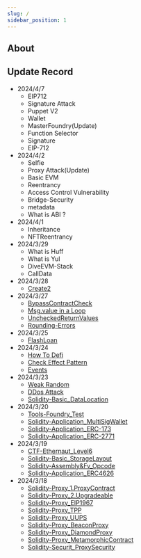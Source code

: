 ```yaml
---
slug: /
sidebar_position: 1
---
```

## About



## Update Record
- 2024/4/7
  - EIP712
  - Signature Attack
  - Puppet V2
  - Wallet
  - MasterFoundry(Update)
  - Function Selector
  - Signature
  - EIP-712
- 2024/4/2
  - Selfie
  - Proxy Attack(Update)
  - Basic EVM
  - Reentrancy
  - Access Control Vulnerability
  - Bridge-Security
  - metadata
  - What is ABI ?
- 2024/4/1
  - Inheritance
  - NFTReentrancy
- 2024/3/29
  - What is Huff
  - What is Yul
  - DiveEVM-Stack
  - CallData
- 2024/3/28
  - [Create2](https://kkweb3doc.vercel.app/solidity/Basic/Create2)
- 2024/3/27
  - [BypassContractCheck](https://kkweb3doc.vercel.app/security/BypassContractCheck)
  - [Msg.value in a Loop](https://kkweb3doc.vercel.app/security/msg.value-in-a-Loop)
  - [UncheckedReturnValues](https://kkweb3doc.vercel.app/security/UncheckedReturnValues)
  - [Rounding-Errors](https://kkweb3doc.vercel.app/security/Rounding-Errors)
- 2024/3/25
  - [FlashLoan](https://kkweb3doc.vercel.app/solidity/Application/FlashLoan)
- 2024/3/24
  - [How To Defi](https://kkweb3doc.vercel.app/solidity/Defi/HowToDefi)
  - [Check Effect Pattern](https://kkweb3doc.vercel.app/solidity/Basic/Check-effects)
  - [Events](https://kkweb3doc.vercel.app/solidity/Basic/Events)
- 2024/3/23
  - [Weak Random](https://kkweb3doc.vercel.app/security/WeakRandom)
  - [DDos Attack](https://kkweb3doc.vercel.app/security/DDos)
  - [Solidity-Basic_DataLocation](https://kkweb3doc.vercel.app/solidity/Basic/DataLocation)
- 2024/3/20
  - [Tools-Foundry_Test](https://kkweb3doc.vercel.app/Web3tools/Foundry/Test)
  - [Solidity-Application_MultiSigWallet](https://kkweb3doc.vercel.app/solidity/Application/MultiWallet)
  - [Solidity-Application_ERC-173](https://kkweb3doc.vercel.app/solidity/Application/ERC173)
  - [Solidity-Application_ERC-2771](https://kkweb3doc.vercel.app/solidity/Application/ERC2771)
- 2024/3/19
  - [CTF-Ethernaut_Level6](https://kkweb3doc.vercel.app/ctf/Ethernaut/Level-6)
  - [Solidity-Basic_StorageLayout](https://kkweb3doc.vercel.app/solidity/Basic/StorageLayout)
  - [Solidity-Assembly&Fv_Opcode](https://kkweb3doc.vercel.app/solidity/Assembly&FV/Opcode)
  - [Solidity-Application_ERC4626](https://kkweb3doc.vercel.app/solidity/Application/ERC4626)
- 2024/3/18
  - [Solidity-Proxy_1.ProxyContract](https://kkweb3doc.vercel.app/solidity/Proxy/Upgradeable)
  - [Solidity-Proxy_2.Upgradeable](https://kkweb3doc.vercel.app/solidity/Proxy/Upgradeable)
  - [Solidity-Proxy_EIP1967](https://kkweb3doc.vercel.app/solidity/Proxy/EIP-1967Upgradeable)
  - [Solidity-Proxy_TPP](https://kkweb3doc.vercel.app/solidity/Proxy/TPP)
  - [Solidity-Proxy_UUPS](https://kkweb3doc.vercel.app/solidity/Proxy/UUPS)
  - [Solidity-Proxy_BeaconProxy](https://kkweb3doc.vercel.app/solidity/Proxy/Beacon)
  - [Solidity-Proxy_DiamondProxy](https://kkweb3doc.vercel.app/solidity/Proxy/DiamondProxy)
  - [Solidity-Proxy_MetamorphicContract](https://kkweb3doc.vercel.app/solidity/Proxy/MetamorphicContract)
  - [Solidity-Securit_ProxySecurity](https://kkweb3doc.vercel.app/security/ProxySecurity)